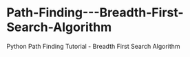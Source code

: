 # Path-Finding---Breadth-First-Search-Algorithm
Python Path Finding Tutorial - Breadth First Search Algorithm
